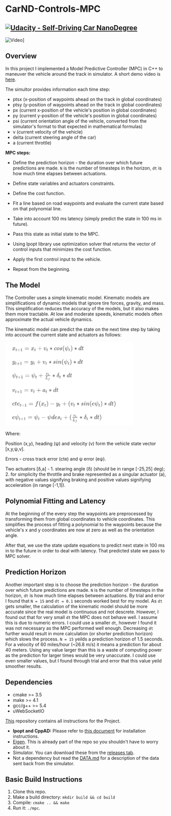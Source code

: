 # CarND-Controls-MPC
[![Udacity - Self-Driving Car NanoDegree](https://s3.amazonaws.com/udacity-sdc/github/shield-carnd.svg)](http://www.udacity.com/drive)
---

![Video](http://img.youtube.com/vi/2tlKq_XdjJ4/0.jpg)]


## Overview

In this project I implemented a Model Predictive Controller (MPC) in C++ to maneuver the vehicle around the track in simulator. A short demo video is [here](http://www.youtube.com/watch?v=2tlKq_XdjJ4).

The simultor provides information each time step:
* ptsx (x-position of waypoints ahead on the track in global coordinates)
* ptsy (y-position of waypoints ahead on the track in global coordinates)
* px (current x-position of the vehicle's position in global coordinates)
* py (current y-position of the vehicle's position in global coordinates)
* psi (current orientation angle of the vehicle, converted from the simulator's format to that expected in mathematical formulas)
* v (current velocity of the vehicle)
* delta (current steering angle of the car)
* a (current throttle)

**MPC steps:**

* Define the prediction horizon - the duration over which future predictions are made. `N` is the number of timesteps in the horizon, `dt` is how much time elapses between actuations.
* Define state variables and actuators constraints.
* Define the cost function.

* Fit a line based on road waypoints and evaluate the current state based on that polynomial line.
* Take into account 100 ms latency (simply predict the state in 100 ms in future).
* Pass this state as initial state to the MPC.
* Using Ipopt library use optimization solver that returns the vector of control inputs that minimizes the cost function.
* Apply the first control input to the vehicle.
* Repeat from the beginning.

## The Model

The Controller uses a simple kinematic model. Kinematic models are simplifications of dynamic models that ignore tire forces, gravity, and mass. This simplification reduces the accuracy of the models, but it also makes them more tractable. At low and moderate speeds, kinematic models often approximate the actual vehicle dynamics.

The kinematic model can predict the state on the next time step by taking into account the current state and actuators as follows:

<img src="imgs/state_equations.png" width="400px">

Where:

Position (x,y), heading (ψ) and velocity (v) form the vehicle state vector [x,y,ψ,v].

Errors - cross track error (cte) and ψ error (eψ).

Two actuators [δ,a] - 1. stearing angle (δ) (should be in range [-25,25] deg); 2. for simplicity the throttle and brake represented as a singular actuator (a), with negative values signifying braking and positive values signifying acceleration (in range [-1,1]).

## Polynomial Fitting and Latency

At the beginning of the every step the waypoints are preprocessed by transforming them from global coordinates to vehicle coordinates. This simplifies the process of fitting a polynomial to the waypoints because the vehicle's x and y coordinates are now at zero as well as the orientation angle. 

After that, we use the state update equations to predict next state in 100 ms in to the future in order to deal with latency. That predicted state we pass to MPC solver.

## Prediction Horizon

Another important step is to choose the prediction horizon - the duration over which future predictions are made. `N` is the number of timesteps in the horizon, `dt` is how much time elapses between actuations. By trial and error I found that `N = 15` and `dt = 0.1` seconds worked best for my model.
As `dt` gets smaller, the calculation of the kinematic model should be more accurate since the real model is continuous and not descrete. However, I found out that for very small `dt` the MPC does not behave well. I assume this is due to numeric errors. I could use a smaller `dt`, however I found it was not necessary as the MPC performed well enough. Decreasing `dt` further would result in more calculation (or shorter prediction horizon) which slows the process.
`N = 15` yeilds a prediction horizon of 1.5 seconds. For a velocity of 60 miles/hour (~26.8 m/s) it means a prediction for about 40 meters. Using any value larger than this is a waste of computing power as the prediction for larger times would be very unaccurate. I could use even smaller values, but I found through trial and error that this value yeild smoother results.

## Dependencies

* cmake >= 3.5
* make >= 4.1 
* gcc/g++ >= 5.4
* uWebSocketIO

[This](https://github.com/udacity/CarND-MPC-Project) repository contains all instructions for the Project.

* **Ipopt and CppAD:** Please refer to [this document](https://github.com/udacity/CarND-MPC-Project/blob/master/install_Ipopt_CppAD.md) for installation instructions.
* [Eigen](http://eigen.tuxfamily.org/index.php?title=Main_Page). This is already part of the repo so you shouldn't have to worry about it.
* Simulator. You can download these from the [releases tab](https://github.com/udacity/self-driving-car-sim/releases).
* Not a dependency but read the [DATA.md](./DATA.md) for a description of the data sent back from the simulator.

## Basic Build Instructions

1. Clone this repo.
2. Make a build directory: `mkdir build && cd build`
3. Compile: `cmake .. && make`
4. Run it: `./mpc`.


